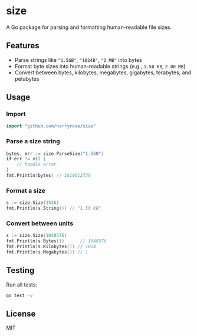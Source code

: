 # size

A Go package for parsing and formatting human-readable file sizes.

## Features
- Parse strings like `"1.5GB"`, `"1024B"`, `"2 MB"` into bytes
- Format byte sizes into human-readable strings (e.g., `1.50 KB`, `2.00 MB`)
- Convert between bytes, kilobytes, megabytes, gigabytes, terabytes, and petabytes

## Usage

### Import
```go
import "github.com/harryrose/size"
```

### Parse a size string
```go
bytes, err := size.ParseSize("1.5GB")
if err != nil {
    // handle error
}
fmt.Println(bytes) // 1610612736
```

### Format a size
```go
s := size.Size(1536)
fmt.Println(s.String()) // "1.50 KB"
```

### Convert between units
```go
s := size.Size(1048576)
fmt.Println(s.Bytes())      // 1048576
fmt.Println(s.Kilobytes()) // 1024
fmt.Println(s.Megabytes()) // 1
```

## Testing
Run all tests:
```sh
go test -v
```

## License
MIT

